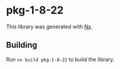 # pkg-1-8-22

This library was generated with [Nx](https://nx.dev).

## Building

Run `nx build pkg-1-8-22` to build the library.
